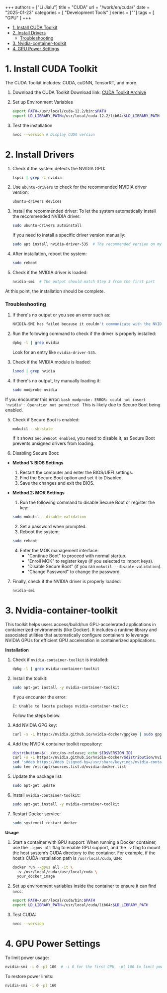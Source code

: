 +++
authors = ["Li Jialu"]
title = "CUDA"
url = "/work/en/cuda/"
date = "2025-01-23"
categories = [
    "Development Tools"
]
series = [""]
tags = [
    "GPU"
]
+++

- [1. Install CUDA Toolkit](#1-install-cuda-toolkit)
- [2. Install Drivers](#2-install-drivers)
    - [Troubleshooting](#troubleshooting)
- [3. Nvidia-container-toolkit](#3-nvidia-container-toolkit)
- [4. GPU Power Settings](#4-gpu-power-settings)

# 1. Install CUDA Toolkit

The CUDA Toolkit includes: CUDA, cuDNN, TensorRT, and more.

1. Download the CUDA Toolkit
   Download link: [CUDA Toolkit Archive](https://developer.nvidia.com/cuda-toolkit-archive)

2. Set up Environment Variables
    ```bash
    export PATH=/usr/local/cuda-12.2/bin:$PATH
    export LD_LIBRARY_PATH=/usr/local/cuda-12.2/lib64:$LD_LIBRARY_PATH
    ```

3. Test the installation
    ```bash
    nvcc --version # Display CUDA version
    ```

# 2. Install Drivers

1. Check if the system detects the NVIDIA GPU:
    ```bash
    lspci | grep -i nvidia
    ```

2. Use `ubuntu-drivers` to check for the recommended NVIDIA driver version:
    ```bash
    ubuntu-drivers devices
    ```

3. Install the recommended driver:
    To let the system automatically install the recommended NVIDIA driver:
    ```bash
    sudo ubuntu-drivers autoinstall
    ```
    If you need to install a specific driver version manually:
    ```bash
    sudo apt install nvidia-driver-535  # The recommended version on my system is 535
    ```

4. After installation, reboot the system:
    ```bash
    sudo reboot
    ```

5. Check if the NVIDIA driver is loaded:
    ```bash
    nvidia-smi  # The output should match Step 3 from the first part
    ```

At this point, the installation should be complete.

### Troubleshooting
1. If there's no output or you see an error such as:
    ```bash
    NVIDIA-SMI has failed because it couldn't communicate with the NVIDIA driver. Make sure that the latest NVIDIA driver is installed and running.
    ```
2. Run the following command to check if the driver is properly installed:
    ```bash
    dpkg -l | grep nvidia
    ```
    Look for an entry like `nvidia-driver-535`.

3. Check if the NVIDIA module is loaded:
    ```bash
    lsmod | grep nvidia
    ```
4. If there's no output, try manually loading it:
    ```bash
    sudo modprobe nvidia
    ```

If you encounter this error:
    ```bash
    modprobe: ERROR: could not insert 'nvidia': Operation not permitted
    ```
    This is likely due to Secure Boot being enabled.

5. Check if Secure Boot is enabled:
    ```bash
    mokutil --sb-state
    ```
    If it shows `SecureBoot enabled`, you need to disable it, as Secure Boot prevents unsigned drivers from loading.

6. Disabling Secure Boot:

- **Method 1: BIOS Settings**
  1. Restart the computer and enter the BIOS/UEFI settings.
  2. Find the Secure Boot option and set it to Disabled.
  3. Save the changes and exit the BIOS.

- **Method 2: MOK Settings**
  1. Run the following command to disable Secure Boot or register the key:
    ```bash
    sudo mokutil --disable-validation
    ```
  2. Set a password when prompted.
  3. Reboot the system:
    ```bash
    sudo reboot
    ```
  4. Enter the MOK management interface:
     - "Continue Boot" to proceed with normal startup.
     - "Enroll MOK" to register keys (if you selected to import keys).
     - "Disable Secure Boot" (if you ran `mokutil --disable-validation`).
     - "Change Password" to change the password.

7. Finally, check if the NVIDIA driver is properly loaded:
    ```bash
    nvidia-smi
    ```

# 3. Nvidia-container-toolkit

This toolkit helps users access/build/run GPU-accelerated applications in containerized environments (like Docker). It includes a runtime library and associated utilities that automatically configure containers to leverage NVIDIA GPUs for efficient GPU acceleration in containerized applications.

**Installation**

1. Check if `nvidia-container-toolkit` is installed:
    ```bash
    dpkg -l | grep nvidia-container-toolkit
    ```

2. Install the toolkit:
    ```bash
    sudo apt-get install -y nvidia-container-toolkit
    ```
    If you encounter the error:
    ```
    E: Unable to locate package nvidia-container-toolkit
    ```
    Follow the steps below.

3. Add NVIDIA GPG key:
    ```bash
    curl -s -L https://nvidia.github.io/nvidia-docker/gpgkey | sudo gpg --dearmor -o /usr/share/keyrings/nvidia-container-toolkit-keyring.gpg
    ```

4. Add the NVIDIA container toolkit repository:
    ```bash
    distribution=$(. /etc/os-release; echo $ID$VERSION_ID)
    curl -s -L https://nvidia.github.io/nvidia-docker/$distribution/nvidia-docker.list |
    sed 's#deb https://#deb [signed-by=/usr/share/keyrings/nvidia-container-toolkit-keyring.gpg] https://#g' |
    sudo tee /etc/apt/sources.list.d/nvidia-docker.list
    ```

5. Update the package list:
    ```bash
    sudo apt-get update
    ```

6. Install `nvidia-container-toolkit`:
    ```bash
    sudo apt-get install -y nvidia-container-toolkit
    ```

7. Restart Docker service:
    ```bash
    sudo systemctl restart docker
    ```

**Usage**

1. Start a container with GPU support:
   When running a Docker container, use the `--gpus all` flag to enable GPU support, and the `-v` flag to mount the host system’s CUDA directory to the container. For example, if the host’s CUDA installation path is `/usr/local/cuda`, use:
    ```bash
    docker run --gpus all -it \ 
      -v /usr/local/cuda:/usr/local/cuda \
      your_docker_image
    ```

2. Set up environment variables inside the container to ensure it can find `nvcc`:
    ```bash
    export PATH=/usr/local/cuda/bin:$PATH
    export LD_LIBRARY_PATH=/usr/local/cuda/lib64:$LD_LIBRARY_PATH
    ```

3. Test CUDA:
    ```bash
    nvcc --version
    ```

# 4. GPU Power Settings

To limit power usage:
```bash
nvidia-smi -i 0 -pl 100  # -i 0 for the first GPU, -pl 100 to limit power to 100W
```

To restore power limits:
```bash
nvidia-smi -i 0 -pl 160
```
